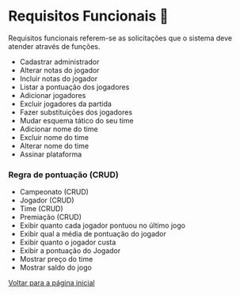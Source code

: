 # Requisitos Funcionais 📗

Requisitos funcionais referem-se as solicitações que o sistema deve atender através de funções.

- Cadastrar administrador
- Alterar notas do jogador
- Incluir notas do jogador
- Listar a pontuação dos jogadores
- Adicionar jogadores
- Excluir jogadores da partida
- Fazer substituições dos jogadores
- Mudar esquema tático do seu time
- Adicionar nome do time
- Excluir nome do time
- Alterar nome do time
- Assinar plataforma

### Regra de pontuação (CRUD)

- Campeonato (CRUD)
- Jogador (CRUD)
- Time (CRUD)
- Premiação (CRUD)
- Exibir quanto cada jogador pontuou no último jogo
- Exibir qual a média de pontuação do jogador
- Exibir quanto o jogador custa
- Exibir a pontuação do Jogador
- Mostrar preço do time
- Mostrar saldo do jogo

[Voltar para a página inicial](./readme.md)


